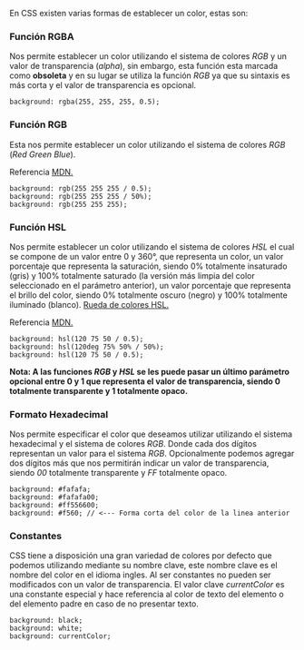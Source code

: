 En CSS existen varias formas de establecer un color, estas son:
### Función RGBA

Nos permite establecer un color utilizando el sistema de colores *RGB* y un valor de transparencia (*alpha*), sin embargo, esta función esta marcada como **obsoleta** y en su lugar se utiliza la función *RGB* ya que su sintaxis es más corta y el valor de transparencia es opcional.

```
background: rgba(255, 255, 255, 0.5);
```
### Función RGB

Esta nos permite establecer un color utilizando el sistema de colores *RGB* (*Red Green Blue*).

Referencia [MDN.](https://developer.mozilla.org/en-US/docs/Web/CSS/color_value/rgb)

```
background: rgb(255 255 255 / 0.5);
background: rgb(255 255 255 / 50%);
background: rgb(255 255 255);
```
### Función HSL

Nos permite establecer un color utilizando el sistema de colores *HSL* el cual se compone de un valor entre 0 y 360°, que representa un color, un valor porcentaje que representa la saturación, siendo 0% totalmente insaturado (gris) y 100% totalmente saturado (la versión más limpia del color seleccionado en el parámetro anterior), un valor porcentaje que representa el brillo del color, siendo 0% totalmente oscuro (negro) y 100% totalmente iluminado (blanco). [Rueda de colores HSL.](https://shreyasminocha.me/img/hsl-intuition/hue-wheel.png)

Referencia [MDN.](https://developer.mozilla.org/en-US/docs/Web/CSS/color_value/hsl)

```
background: hsl(120 75 50 / 0.5);
background: hsl(120deg 75% 50% / 50%);
background: hsl(120 75 50 / 0.5);
```

**Nota: A las funciones *RGB* y *HSL* se les puede pasar un último parámetro opcional entre 0 y 1 que representa el valor de transparencia, siendo 0 totalmente transparente y 1 totalmente opaco.**
### Formato Hexadecimal

Nos permite especificar el color que deseamos utilizar utilizando el sistema hexadecimal y el sistema de colores *RGB*. Donde cada dos dígitos representan un valor para el sistema *RGB*. Opcionalmente podemos agregar dos dígitos más que nos permitirán indicar un valor de transparencia, siendo *00* totalmente transparente y *FF* totalmente opaco.

```
background: #fafafa;
background: #fafafa00;
background: #ff556600;
background: #f560; // <--- Forma corta del color de la linea anterior
```
### Constantes

CSS tiene a disposición una gran variedad de colores por defecto que podemos utilizando mediante su nombre clave, este nombre clave es el nombre del color en el idioma ingles. Al ser constantes no pueden ser modificados con un valor de transparencia. El valor clave *currentColor* es una constante especial y hace referencia al color de texto del elemento o del elemento padre en caso de no presentar texto.

```
background: black;
background: white;
background: currentColor;
```